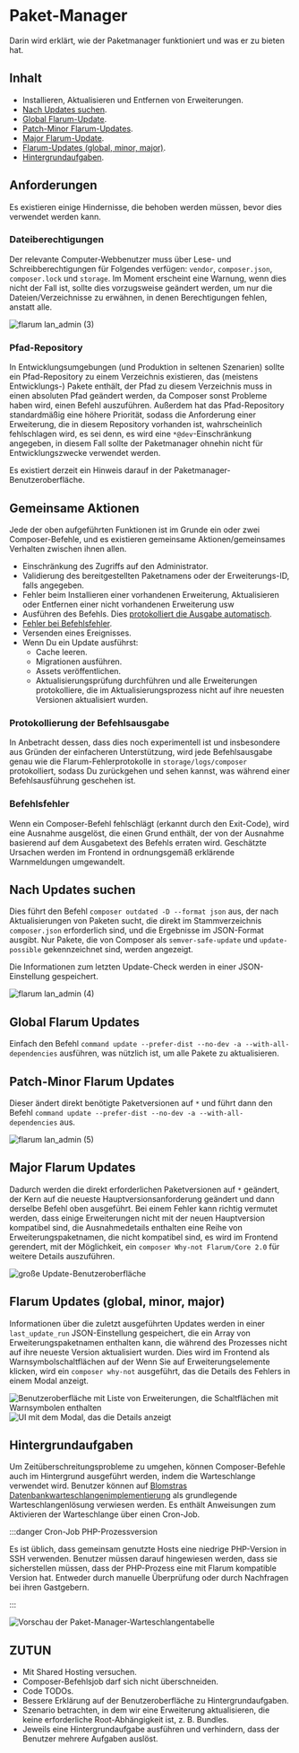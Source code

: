 # Paket-Manager
Darin wird erklärt, wie der Paketmanager funktioniert und was er zu bieten hat.

## Inhalt
* Installieren, Aktualisieren und Entfernen von Erweiterungen.
* [Nach Updates suchen](#checking-for-updates).
* [Global Flarum-Update](#global-flarum-updates).
* [Patch-Minor Flarum-Updates](#patch-minor-flarum-updates).
* [Major Flarum-Update](#major-flarum-updates).
* [Flarum-Updates (global, minor, major)](#flarum-updates-global-minor-major).
* [Hintergrundaufgaben](#background-tasks).

## Anforderungen
Es existieren einige Hindernisse, die behoben werden müssen, bevor dies verwendet werden kann.

### Dateiberechtigungen
Der relevante Computer-Webbenutzer muss über Lese- und Schreibberechtigungen für Folgendes verfügen: `vendor`, `composer.json`, `composer.lock` und `storage`. Im Moment erscheint eine Warnung, wenn dies nicht der Fall ist, sollte dies vorzugsweise geändert werden, um nur die Dateien/Verzeichnisse zu erwähnen, in denen Berechtigungen fehlen, anstatt alle.

![flarum lan_admin (3)](https://user-images.githubusercontent.com/20267363/135268536-f79d42ab-6e05-4e41-b2ab-d95ec7a8b021.png)

### Pfad-Repository
In Entwicklungsumgebungen (und Produktion in seltenen Szenarien) sollte ein Pfad-Repository zu einem Verzeichnis existieren, das (meistens Entwicklungs-) Pakete enthält, der Pfad zu diesem Verzeichnis muss in einen absoluten Pfad geändert werden, da Composer sonst Probleme haben wird, einen Befehl auszuführen. Außerdem hat das Pfad-Repository standardmäßig eine höhere Priorität, sodass die Anforderung einer Erweiterung, die in diesem Repository vorhanden ist, wahrscheinlich fehlschlagen wird, es sei denn, es wird eine `*@dev`-Einschränkung angegeben, in diesem Fall sollte der Paketmanager ohnehin nicht für Entwicklungszwecke verwendet werden.

Es existiert derzeit ein Hinweis darauf in der Paketmanager-Benutzeroberfläche.

## Gemeinsame Aktionen
Jede der oben aufgeführten Funktionen ist im Grunde ein oder zwei Composer-Befehle, und es existieren gemeinsame Aktionen/gemeinsames Verhalten zwischen ihnen allen.

* Einschränkung des Zugriffs auf den Administrator.
* Validierung des bereitgestellten Paketnamens oder der Erweiterungs-ID, falls angegeben.
* Fehler beim Installieren einer vorhandenen Erweiterung, Aktualisieren oder Entfernen einer nicht vorhandenen Erweiterung usw
* Ausführen des Befehls. Dies [protokolliert die Ausgabe automatisch](#command-output-logging).
* [Fehler bei Befehlsfehler](#command-failure).
* Versenden eines Ereignisses.
* Wenn Du ein Update ausführst:
  + Cache leeren.
  + Migrationen ausführen.
  + Assets veröffentlichen.
  + Aktualisierungsprüfung durchführen und alle Erweiterungen protokolliere, die im Aktualisierungsprozess nicht auf ihre neuesten Versionen aktualisiert wurden.

### Protokollierung der Befehlsausgabe
In Anbetracht dessen, dass dies noch experimentell ist und insbesondere aus Gründen der einfacheren Unterstützung, wird jede Befehlsausgabe genau wie die Flarum-Fehlerprotokolle in `storage/logs/composer` protokolliert, sodass Du zurückgehen und sehen kannst, was während einer Befehlsausführung geschehen ist.

### Befehlsfehler
Wenn ein Composer-Befehl fehlschlägt (erkannt durch den Exit-Code), wird eine Ausnahme ausgelöst, die einen Grund enthält, der von der Ausnahme basierend auf dem Ausgabetext des Befehls erraten wird. Geschätzte Ursachen werden im Frontend in ordnungsgemäß erklärende Warnmeldungen umgewandelt.

## Nach Updates suchen
Dies führt den Befehl `composer outdated -D --format json` aus, der nach Aktualisierungen von Paketen sucht, die direkt im Stammverzeichnis `composer.json` erforderlich sind, und die Ergebnisse im JSON-Format ausgibt. Nur Pakete, die von Composer als `semver-safe-update` und `update-possible` gekennzeichnet sind, werden angezeigt.

Die Informationen zum letzten Update-Check werden in einer JSON-Einstellung gespeichert.

![flarum lan_admin (4)](https://user-images.githubusercontent.com/20267363/135272032-9de37599-b364-4e42-b234-1113135eaa83.png)

## Global Flarum Updates
Einfach den Befehl `command update --prefer-dist --no-dev -a --with-all-dependencies` ausführen, was nützlich ist, um alle Pakete zu aktualisieren.

## Patch-Minor Flarum Updates
Dieser ändert direkt benötigte Paketversionen auf `*` und führt dann den Befehl `command update --prefer-dist --no-dev -a --with-all-dependencies` aus.

![flarum lan_admin (5)](https://user-images.githubusercontent.com/20267363/135276114-ae438c2f-4122-45bd-b32f-690de3b56e25.png)

## Major Flarum Updates
Dadurch werden die direkt erforderlichen Paketversionen auf `*` geändert, der Kern auf die neueste Hauptversionsanforderung geändert und dann derselbe Befehl oben ausgeführt. Bei einem Fehler kann richtig vermutet werden, dass einige Erweiterungen nicht mit der neuen Hauptversion kompatibel sind, die Ausnahmedetails enthalten eine Reihe von Erweiterungspaketnamen, die nicht kompatibel sind, es wird im Frontend gerendert, mit der Möglichkeit, ein `composer Why-not Flarum/Core 2.0` für weitere Details auszuführen.

![große Update-Benutzeroberfläche](https://user-images.githubusercontent.com/20267363/143277865-8323fa9a-c80f-4015-baca-fce4d2b5d585.png)

## Flarum Updates (global, minor, major)
Informationen über die zuletzt ausgeführten Updates werden in einer `last_update_run` JSON-Einstellung gespeichert, die ein Array von Erweiterungspaketnamen enthalten kann, die während des Prozesses nicht auf ihre neueste Version aktualisiert wurden. Dies wird im Frontend als Warnsymbolschaltflächen auf der Wenn Sie auf Erweiterungselemente klicken, wird ein `composer why-not` ausgeführt, das die Details des Fehlers in einem Modal anzeigt.

![Benutzeroberfläche mit Liste von Erweiterungen, die Schaltflächen mit Warnsymbolen enthalten](https://user-images.githubusercontent.com/20267363/143278774-6fada0da-dead-474b-8dfa-feda5021134f.png) ![UI mit dem Modal, das die Details anzeigt](https://user-images.githubusercontent.com/20267363/143278786-d283db62-de96-4019-954e-932d0d6eac15.png)

## Hintergrundaufgaben
Um Zeitüberschreitungsprobleme zu umgehen, können Composer-Befehle auch im Hintergrund ausgeführt werden, indem die Warteschlange verwendet wird. Benutzer können auf [Blomstras Datenbankwarteschlangenimplementierung](https://discuss.flarum.org/d/28151-database-queue-the-simplest-queue-even-for-shared-hosting) als grundlegende Warteschlangenlösung verwiesen werden. Es enthält Anweisungen zum Aktivieren der Warteschlange über einen Cron-Job.

:::danger Cron-Job PHP-Prozessversion

Es ist üblich, dass gemeinsam genutzte Hosts eine niedrige PHP-Version in SSH verwenden. Benutzer müssen darauf hingewiesen werden, dass sie sicherstellen müssen, dass der PHP-Prozess eine mit Flarum kompatible Version hat. Entweder durch manuelle Überprüfung oder durch Nachfragen bei ihren Gastgebern.

:::

![Vorschau der Paket-Manager-Warteschlangentabelle](/en/img/package-manager-queue.png)

## ZUTUN
- Mit Shared Hosting versuchen.
- Composer-Befehlsjob darf sich nicht überschneiden.
- Code TODOs.
- Bessere Erklärung auf der Benutzeroberfläche zu Hintergrundaufgaben.
- Szenario betrachten, in dem wir eine Erweiterung aktualisieren, die keine erforderliche Root-Abhängigkeit ist, z. B. Bundles.
- Jeweils eine Hintergrundaufgabe ausführen und verhindern, dass der Benutzer mehrere Aufgaben auslöst.
